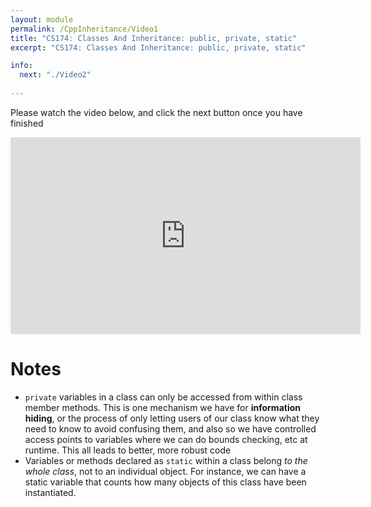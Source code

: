 ```yaml
---
layout: module
permalink: /CppInheritance/Video1
title: "CS174: Classes And Inheritance: public, private, static"
excerpt: "CS174: Classes And Inheritance: public, private, static"

info:
  next: "./Video2"
  
---
```


Please watch the video below, and click the next button once you have finished

<iframe width="560" height="315" src="https://www.youtube.com/embed/mhPDx0cDG8c" title="YouTube video player" frameborder="0" allow="accelerometer; autoplay; clipboard-write; encrypted-media; gyroscope; picture-in-picture" allowfullscreen></iframe>

<h1>Notes</h1>
<ul>
<li>
  <code>private</code> variables in a class can only be accessed from within class member methods.  This is one mechanism we have for <b>information hiding</b>, or the process of only letting users of our class know what they need to know to avoid confusing them, and also so we have controlled access points to variables where we can do bounds checking, etc at runtime.  This all leads to better, more robust code</li>
<li>
  Variables or methods declared as <code>static</code> within a class belong <i>to the whole class</i>, not to an individual object.  For instance, we can have a static variable that counts how many objects of this class have been instantiated.
</li>
</ul>